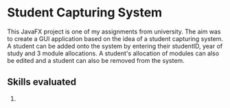# Student Capturing System

This JavaFX project is one of my assignments from university. The aim was to create a GUI application based on the idea of a student capturing system. A student can be added onto the system by entering their studentID, year of study and 3 module allocations. A student's allocation of modules can also be edited and a student can also be removed from the system. 

## Skills evaluated

1. 
